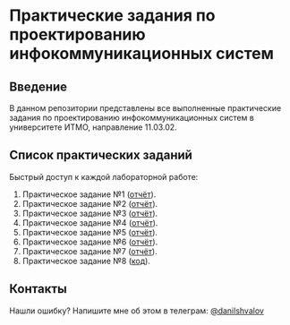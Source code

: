 # Практические задания по проектированию инфокоммуникационных систем

## Введение

В данном репозитории представлены все выполненные практические задания по
проектированию инфокоммуникационных систем в университете ИТМО, направление
11.03.02.

## Список практических заданий

Быстрый доступ к каждой лабораторной работе:

1. Практическое задание №1 ([отчёт](labs/lab-1/report.pdf)).
2. Практическое задание №2 ([отчёт](labs/lab-2/report.pdf)).
3. Практическое задание №3 ([отчёт](labs/lab-3/report.pdf)).
4. Практическое задание №4 ([отчёт](labs/lab-4/report.pdf)).
5. Практическое задание №5 ([отчёт](labs/lab-5/report.pdf)).
6. Практическое задание №6 ([отчёт](labs/lab-6/report.pdf)).
7. Практическое задание №7 ([отчёт](labs/lab-7/report.pdf)).
8. Практическое задание №8 ([код](labs/lab-8/tasks)).

## Контакты

Нашли ошибку? Напишите мне об этом в телеграм:
[@danilshvalov](https://t.me/danilshvalov)
